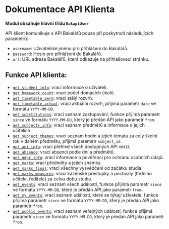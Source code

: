 # Dokumentace API Klienta 

**Modul obsahuje hlavní třídu `BakapiUser`**

API klient komunikuje s API Bakalářů pouze při poskytnutí následujících parametrů:
- `username`: Uživatelské jméno pro přihlášení do Bakalářů.
- `password`: Heslo pro přihlášení do Bakalářů.
- `url`: URL adresa Bakalářů, která odkazuje na přihlašovací stránku.

## Funkce API klienta:
- [`get_student_info`](https://github.com/bakalari-api/bakalari-api-v3/blob/master/moduly/user.md): vrací informace o uživateli.
- [`get_homework_count`](https://github.com/bakalari-api/bakalari-api-v3/blob/master/moduly/homework_new.md): vrací počet domácích úkolů.
- [`get_timetable_perm`](https://github.com/bakalari-api/bakalari-api-v3/blob/master/moduly/timetable.md): vrací stálý rozvrh.
- [`get_timetable_actual`](https://github.com/bakalari-api/bakalari-api-v3/blob/master/moduly/timetable.md): vrací aktuální rozvrh, příjímá parametr `date` ve formátu `YYYY-MM-DD`.
- [`get_substitutions`](https://github.com/bakalari-api/bakalari-api-v3/blob/master/moduly/substitutions.md): vrací seznam zastupování, funkce přijímá parametr `since` ve formátu `YYYY-MM-DD`, který je předán API jako parametr `from`.
- [`get_subjects_info`](https://github.com/bakalari-api/bakalari-api-v3/blob/master/moduly/subjects.md): vrací seznam předmětů a informace o jejich učitelích.
- [`get_subject_themes`](https://github.com/bakalari-api/bakalari-api-v3/blob/master/moduly/themes.md): vrací seznam hodin a jejich témata za celý školní rok v daném předmětu, přijímá parametr `subject_id`.
- [`get_api_info`](https://github.com/bakalari-api/bakalari-api-v3/blob/master/moduly/API_info.md): vrací přehled všech dostupných API verzí.
- [`get_absence`](https://github.com/bakalari-api/bakalari-api-v3/blob/master/moduly/absence.md): vrací absenci podle dní a předmětů.
- [`get_gdpr_info`](https://github.com/bakalari-api/bakalari-api-v3/blob/master/moduly/gdpr.md): vrací informace o pověřenci pro ochranu osobních údajů.
- [`get_marks`](https://github.com/bakalari-api/bakalari-api-v3/blob/master/moduly/marks.md): vrací předměty a jejich známky.
- [`get_marks_final`](https://github.com/bakalari-api/bakalari-api-v3/blob/master/moduly/marks_final.md): vrací všechny vysvědčení od začátku studia.
- [`get_marks_measures`](https://github.com/bakalari-api/bakalari-api-v3/blob/master/moduly/marks_measures.md): vrací kázeňské přestupky a pochvaly (třídního učitele, ředitele) za celou dobu studia.
- [`get_events`](https://github.com/bakalari-api/bakalari-api-v3/blob/master/moduly/events.md): vrací seznam všech událostí, funkce přijímá parametr `since` ve formátu `YYYY-MM-DD`, který je předán API jako parametr `from`.
- [`get_my_events`](https://github.com/bakalari-api/bakalari-api-v3/blob/master/moduly/events.md): vrací seznam událostí, které se týkají uživatele, funkce přijímá parametr `since` ve formátu `YYYY-MM-DD`, který je předán API jako parametr `from`.
- [`get_public_events`](https://github.com/bakalari-api/bakalari-api-v3/blob/master/moduly/events.md): vrací seznam veřejných událostí, funkce přijímá parametr `since` ve formátu `YYYY-MM-DD`, který je předán API jako parametr `from`.


